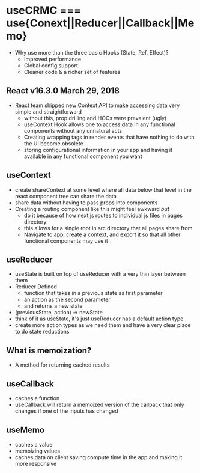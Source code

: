 # useCRMC === use{Conext||Reducer||Callback||Memo}
- Why use more than the three basic Hooks (State, Ref, Effect)?
    - Improved performance
    - Global config support 
    - Cleaner code & a richer set of features

## React v16.3.0 March 29, 2018
- React team shipped new Context API to make accessing data very simple and straightforward
    - without this, prop drilling and HOCs were prevalent (ugly)
    - useContext Hook allows one to access data in any functional components without any unnatural acts
    - Creating wrapping tags in render events that have nothing to do with the UI become obsolete 
    - storing configurational information in your app and having it available in any functional component you want 

## useContext
- create shareContext at some level where all data below that level in the react component tree can share the data 
- share data without having to pass props into components 
- Creating a routing component like this might feel awkward *but*
    - do it because of how next.js routes to individual js files in pages directory
    - this allows for a single root in src directory that all pages share from
    - Navigate to app, create a context, and export it so that all other functional components may use it 


## useReducer
- useState is built on top of useReducer with a very thin layer between them 
- Reducer Defined
    - function that takes in a previous state as first parameter 
    - an action as the second parameter
    - and returns a new state
- (previousState, action) => newState
- think of it as useState, it's just useReducer has a default action type
- create more action types as we need them and have a very clear place to do state reductions  

## What is memoization?
- A method for returning cached results 


## useCallback
- caches a function
- useCallback will return a memoized version of the callback that only changes if one of the inputs has changed


## useMemo
- caches a value 
- memoizing values
- caches data on client saving compute time in the app and making it more responsive